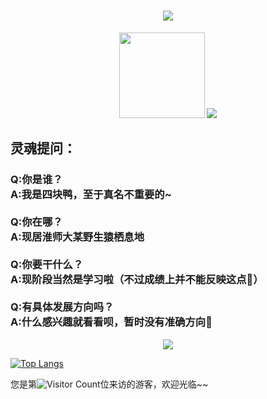 <html>
<head>
<meta charset="utf-8">
	 <script>
  var OriginTitile = document.title,titleTime;document.addEventListener("visibilitychange",function() { if (document.hidden) { document.title = "╮(╯﹏╰）╭ 你走啦！"; clearTimeout(titleTime) } else { document.title = "⎛⎝≥⏝⏝≤⎛⎝你又回来啦！" ; titleTime = setTimeout(function() { document.title = OriginTitile }, 1000) }});
  </script>
</head>

<body>
<!-- 动态打字效果 -->
<h1 align="center">
  <a href="https://bing.com/">
    <img src="https://readme-typing-svg.herokuapp.com/?lines=print(%22Hello%2C%20World!%22);这是一个小菜鸡的Github&center=true&size=27">
  </a>
</h1>

<!-- 仓库详情   -->
<div align="center"> <img height="137px" src="https://github-readme-stats.vercel.app/api?username=sikuai2333&hide_title=true&hide_border=true&show_icons=trueline_height=21&theme=tokyonight" />
<img src="https://github-readme-stats.vercel.app/api/top-langs/?username=sikuai2333&hide_title=true&hide_border=true&layout=compact&langs_count=6&theme=radical" /> </div>
<div>

灵魂提问：
-
	
<h3>	
Q:你是谁？<br>
A:我是四块鸭，至于真名不重要的~<br>
		
<br>
Q:你在哪？<br>
A:现居淮师大某野生猿栖息地<br>
<br>
Q:你要干什么？<br>
A:现阶段当然是学习啦（不过成绩上并不能反映这点🤔）<br>
<br>
Q:有具体发展方向吗？<br>
A:什么感兴趣就看看呗，暂时没有准确方向💬<br>
		</h3>
</div>
<div >
<!-- GitHub 活动统计图 -->
<div align="center"> <img src="https://activity-graph.herokuapp.com/graph?username=sikuai2333&theme=xcode" /> </div>


[![Top Langs](https://github-readme-stats.vercel.app/api/top-langs/?username=sikuai2333)](https://github.com/sikuai2333/github-readme-stats)


您是第![Visitor Count](https://profile-counter.glitch.me/sikuai2333/count.svg)位来访的游客，欢迎光临~~

<!--
**sikuai2333/sikuai2333** is a ✨ _special_ ✨ repository because its `README.md` (this file) appears on your GitHub profile.

Here are some ideas to get you started:

- 🔭 I’m currently working on ...
- 🌱 I’m currently learning ...
- 👯 I’m looking to collaborate on ...
- 🤔 I’m looking for help with ...
- 💬 Ask me about ...
- 📫 How to reach me: ...
- 😄 Pronouns: ...
- ⚡ Fun fact: ...
-->
<!-- 个人仓库介绍
<div align="left"> <img src="https://metrics.lecoq.io/sikuai2333?template=classic&base.metadata=0&base.indepth=false&base.hireable=false&config.timezone=Asia%2FShanghai"> </div>
 -->

</body>
</html>
